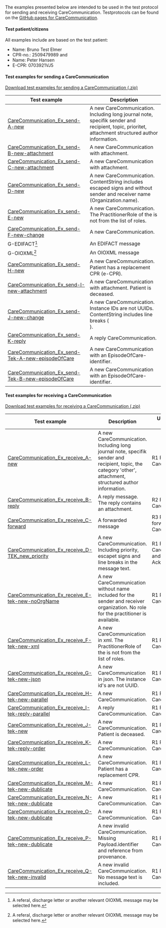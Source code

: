 The examples presented below are intended to be used in the test protocol for sending and receiving CareCommunication. Testprotocols can be found on the [GitHub pages for CareCommunication](https://medcomdk.github.io/dk-medcom-carecommunication/#2-test-and-certification). 


#### Test patient/citizens
All examples include are based on the test patient:
* Name: Bruno Test Elmer
* CPR-no.: 2509479989
and 
* Name: Peter Hansen
* E-CPR: 0703921VJ5

#### Test examples for sending a CareCommunication

[Download test examples for sending a CareCommunication (.zip)](./TestExamples/CareCommunication_Ex_send.zip)

|  Test example     |     Description     | 
|---|---|
| [CareCommunication_Ex_send-A-new](./Bundle-1932711d-49d0-4ad7-b1ee-61de711892d2.html) | A new CareCommunication. Including long journal note, specifik sender and recipient, topic, prioritet, attachment structured author information.|
| [CareCommunication_Ex_send-B-new-attachment](./Bundle-720f68cf-21bf-4c40-a90c-a113e00e88a8.html) | A new CareCommunication with attachment.| 
| [CareCommunication_Ex_send-C-new-attachment](./Bundle-683f2782-11e2-490a-9fa5-d5da09cc317a.html) | A new CareCommunication with attachment. | 
| [CareCommunication_Ex_send-D-new](./Bundle-5f85e1bd-03ea-47b9-bfe1-dbde95e69c75.html) | A new CareCommunication. ContentString includes escaped signs and without sender and receiver name (Organization.name). | 
| [CareCommunication_Ex_send-E-new](./Bundle-81b715aa-e993-4e7c-9b8a-4a05c10b540e.html) | A new CareCommunication. The PractitionerRole of the is not from the list of roles. | 
| [CareCommunication_Ex_send-F-new-change](./Bundle-9c2371ff-09a0-4626-9fb9-f70645546361.html) | A new CareCommunication.  | 
| G-EDIFACT[^1] | An EDIFACT message   |
| G-OIOXML[^1] | An OIOXML message |  
| [CareCommunication_Ex_send-H-new](./Bundle-aca3d03a-febd-4b88-ad53-ac1bc36da615.html) | A new CareCommunication. Patient has a replacement CPR (e-CPR).| 
| [CareCommunication_Ex_send-I-new-attachment](./Bundle-1e9fdc8f-50f0-4dc3-9879-facdf331a2fe.html) | A new CareCommunication with attachment. Patient is deceased. | 
| [CareCommunication_Ex_send-J-new-change](./Bundle-jklfds89r45jklsduf98w487953jkl.jkliuuh.html) | A new CareCommunication. Instance IDs are not UUIDs. ContentString includes line breaks (<br/>).|
| [CareCommunication_Ex_send-K-reply](./Bundle-77c771ca-05d6-4efb-9a74-2fc513787f3a.html) | A reply CareCommunication. | 
| [CareCommunication_Ex_send-Tek-A-new-episodeOfCare](./Bundle-b43146a2-99ec-4b05-bb8f-5b44af4fe424.html) | A new CareCommunication with an EpisodeOfCare-identifier. |
| [CareCommunication_Ex_send-Tek-B-new-episodeOfCare](./Bundle-98eb081e-a66f-41a2-b2f7-c455782563b0.html) | A new CareCommunication with an EpisodeOfCare-identifier.  | 

[^1]: A referal, discharge letter or another relevant OIOXML message may be selected here. 

#### Test examples for receiving a CareCommunication

[Download test examples for receiving a CareCommunication (.zip)](./TestExamples/CareCommunication_Ex_receive.zip)

|  Test example     |     Description     | Used for test of use case |
|---|---|---|
| [CareCommunication_Ex_receive_A-new](./Bundle-b10f940e-2000-4ec8-9e0b-a3fb60fc5bb5.html) | A new CareCommunication. Including long journal note, specifik sender and recipient, topic, the category 'other', attachment, structured author information. | R1 Receive CareCommunication|
| [CareCommunication_Ex_receive_B-reply](./Bundle-91b4b79a-520f-48cb-bb9a-9c3e27301968.html) | A reply message. The reply contains an attachment. | R2 Receive a replied CareCommunication |
| [CareCommunication_Ex_receive_C-forward](./Bundle-adf87886-7d96-4c9b-bd76-5abb83682819.html) | A forwarded message | R3 Receive a forwarded CareCommunication|
| [CareCommunication_Ex_receive_D-TEK_new_priority](./Bundle-0c8dddf2-c882-4b00-8870-5035279e7d01.html) | A new CareCommunication. Including priority, escapet signs and line breaks in the message text. | R1 Receive a CareCommunication and sending an Acknowledgement |
| [CareCommunication_Ex_receive_E-tek-new-noOrgName](./Bundle-68f5c0f8-e33e-4302-89b0-cdea52801ec9.html) | A new CareCommunication without name included for the sender and receiver organization. No role for the practitioner is available. |R1 Receive a CareCommunication |
| [CareCommunication_Ex_receive_F-tek-new-xml](./Bundle-4f6ee254-6953-4a57-a68e-a5907a5761dc.html) | A new CareCommunication in xml. The PractitionerRole of the is not from the list of roles. | R1 Receive a CareCommunication |
| [CareCommunication_Ex_receive_G-tek-new-json](./Bundle-jklfds89r78jklsduf98w487953jkl.jkliuuh.html) | A new CareCommunication in json. The instance id's are not UUID. | R1 Receive a CareCommunication |
| [CareCommunication_Ex_receive_H-tek-new-parallel](./Bundle-c1edf6f3-2554-4b72-b58b-0f030ee555ba.html) | A new CareCommunication. | R1 Receive a CareCommunication |
| [CareCommunication_Ex_receive_I-tek-reply-parallel](./Bundle-0e2864ad-a6a1-4e84-a9dc-aeacee63f981.html) | A reply CareCommunication. | R1 Receive a CareCommunication |
| [CareCommunication_Ex_receive_J-tek-new](./Bundle-20fcbedb-ced8-4949-9edf-a145e0bb9b09.html) | A new CareCommunication. Patient is deceased. | R1 Receive a CareCommunication |
| [CareCommunication_Ex_receive_K-tek-reply-order](./Bundle-3e047a9d-c86a-4828-b686-6a80403df5eb.html) | A new CareCommunication. | R1 Receive a CareCommunication |
| [CareCommunication_Ex_receive_L-tek-new-order](./Bundle-7c5a0cc0-f0f8-4a2e-9de9-d9293598bf94.html) | A new CareCommunication. Patient has a replacement CPR. | R1 Receive a CareCommunication |
| [CareCommunication_Ex_receive_M-tek-new-dublicate](./Bundle-7283eae8-0427-4bb0-8486-06b4febd416c.html) | A new CareCommunication. | R1 Receive a CareCommunication |
| [CareCommunication_Ex_receive_N-tek-new-dublicate](./Bundle-c289e585-7f30-4d58-88e3-0baedd9ffeee.html) | A new CareCommunication. | R1 Receive a CareCommunication |
| [CareCommunication_Ex_receive_O-tek-new-dublicate](./Bundle-5de12884-eae7-4fd3-ba4a-d8b56be4baff.html) | A new CareCommunication. | R1 Receive a CareCommunication |
| [CareCommunication_Ex_receive_P-tek-new-dublicate](./Bundle-260a3cc1-38eb-454a-a57b-9e32eabb54a3.html) | A new invalid CareCommunication. Missing Payload.identifier and reference from provenance.| R1 Receive a CareCommunication |
| [CareCommunication_Ex_receive_Q-tek-new-invalid](./Bundle-fa97e431-332f-4605-ad37-c259dc2b8637.html) | A new invalid CareCommunication. No message text is included. | R1 Receive a CareCommunication |

